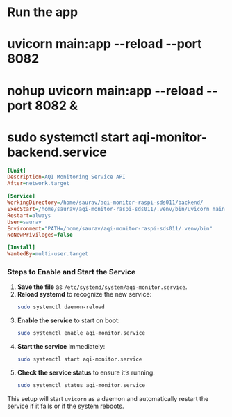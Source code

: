 # Run the app
# uvicorn main:app --reload --port 8082

#  nohup uvicorn main:app --reload --port 8082 &


# sudo systemctl start  aqi-monitor-backend.service


```ini
[Unit]
Description=AQI Monitoring Service API
After=network.target

[Service]
WorkingDirectory=/home/saurav/aqi-monitor-raspi-sds011/backend/
ExecStart=/home/saurav/aqi-monitor-raspi-sds011/.venv/bin/uvicorn main:app --reload --port 8082
Restart=always
User=saurav
Environment="PATH=/home/saurav/aqi-monitor-raspi-sds011/.venv/bin"
NoNewPrivileges=false

[Install]
WantedBy=multi-user.target
```

### Steps to Enable and Start the Service
1. **Save the file** as `/etc/systemd/system/aqi-monitor.service`.
2. **Reload systemd** to recognize the new service:
   ```bash
   sudo systemctl daemon-reload
   ```
3. **Enable the service** to start on boot:
   ```bash
   sudo systemctl enable aqi-monitor.service
   ```
4. **Start the service** immediately:
   ```bash
   sudo systemctl start aqi-monitor.service
   ```
5. **Check the service status** to ensure it’s running:
   ```bash
   sudo systemctl status aqi-monitor.service
   ```

This setup will start `uvicorn` as a daemon and automatically restart the service if it fails or if the system reboots.